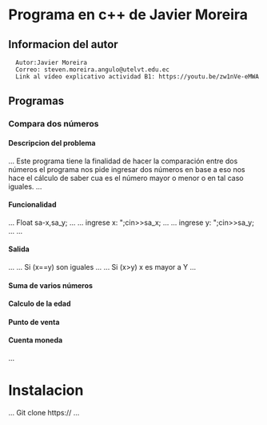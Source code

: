 # Programa en c++ de Javier Moreira
## Informacion del autor
      Autor:Javier Moreira
      Correo: steven.moreira.angulo@utelvt.edu.ec
      Link al vídeo explicativo actividad B1: https://youtu.be/zw1nVe-eMWA
## Programas
### Compara dos números 
#### Descripcion del problema 
...
Este programa tiene la finalidad de hacer la comparación entre dos números el programa nos pide ingresar dos números en base a eso nos hace el cálculo de saber cua es el número mayor o menor o en tal caso iguales. 
...
#### Funcionalidad 
...
Float sa-x,sa_y; 
...
...
ingrese x: ";cin>>sa_x;
...
...
ingrese y: ";cin>>sa_y;
...
...
#### Salida
...
...
Si (x==y) son iguales 
...
...
Si (x>y) x es mayor a Y
...
#### Suma de varios números
#### Calculo de la edad 
#### Punto de venta 
#### Cuenta moneda
...
# Instalacion
...
Git clone https://
...
